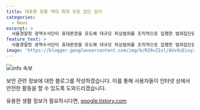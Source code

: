 ```yaml
---
title: 대포폰 유통 역대 최대 규모 집단 검거
categories:
  - News
excerpt: >
  서울경찰청 광역수사단이 휴대폰깡을 유도해 대규모 피싱범죄를 조직적으로 집행한 범죄집단을 검거했다. 2019년부터 2020년까지 대출 희망자들 명의로 고가의 휴대폰을 개통하고 판매하는 등의 혐의로 157명을 검거하고, 9명을 구속했다고 밝혔다.
feature_text: >
  서울경찰청 광역수사단이 휴대폰깡을 유도해 대규모 피싱범죄를 조직적으로 집행한 범죄집단을 검거했다. 2019년부터 2020년까지 대출 희망자들 명의로 고가의 휴대폰을 개통하고 판매하는 등의 혐의로 157명을 검거하고, 9명을 구속했다고 밝혔다.
image: 'https://blogger.googleusercontent.com/img/b/R29vZ2xl/AVvXsEixyZcFfHzMRdzZMjFBmAUKJYCLCGyLL1o632UiGVXcaFdKo_bkvkuCioo0uUKlGfBVcT3P84aROyZIXSBEx3Aw5nCQ3pTgDom1WDC4m8eifvWiAmWEEVb4x6G_l8C0QH225ldMjyaFvpxGEBGNO37VmDTDMHGhJPq73UglMfDca1-0aw/s1600/blogspot.png'
---
```


<p><img src="https://blogger.googleusercontent.com/img/b/R29vZ2xl/AVvXsEixyZcFfHzMRdzZMjFBmAUKJYCLCGyLL1o632UiGVXcaFdKo_bkvkuCioo0uUKlGfBVcT3P84aROyZIXSBEx3Aw5nCQ3pTgDom1WDC4m8eifvWiAmWEEVb4x6G_l8C0QH225ldMjyaFvpxGEBGNO37VmDTDMHGhJPq73UglMfDca1-0aw/s1600/blogspot.png" alt="info 속보" /></p>

<p>보안 관련 정보에 대한 블로그를 작성하겠습니다. 이를 통해 사용자들이 인터넷 상에서 안전한 활동을 할 수 있도록 도와드리겠습니다.</p>

<p data-ke-size="size16"></p>
유용한 생활 정보가 필요하시다면, <a href="https://qoogle.tistory.com" rel="dofollow">qoogle.tistory.com</a>


